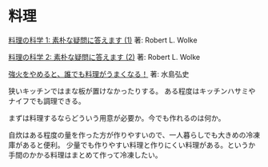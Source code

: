 # 料理

[料理の科学 1: 素朴な疑問に答えます (1)](https://www.amazon.co.jp/dp/4903063577)
著: Robert L. Wolke

[料理の科学 2: 素朴な疑問に答えます (2)](https://www.amazon.co.jp/dp/4903063585)
著: Robert L. Wolke

[強火をやめると、誰でも料理がうまくなる！](https://www.amazon.co.jp/dp/B00G9Q4TOM)
著: 水島弘史

狭いキッチンではまな板が置けなかったりする。
ある程度はキッチンハサミやナイフでも調理できる。

まずは料理するならどういう用意が必要か。今でも作れるのは何か。

自炊はある程度の量を作った方が作りやすいので、一人暮らしでも大きめの冷凍庫があると便利。
少量でも作りやすい料理と作りにくい料理がある。というか手間のかかる料理はまとめて作って冷凍したい。
